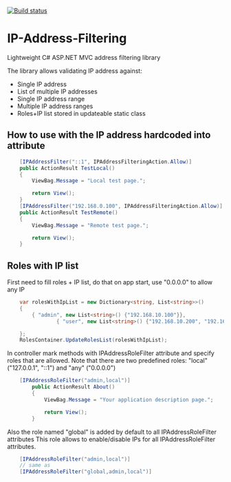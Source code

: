 [![Build status](https://ci.appveyor.com/api/projects/status/github/dejanstojanovic/IP-Address-Filtering?branch=master&svg=true)](https://ci.appveyor.com/project/dejanstojanovic/ip-address-filtering/branch/master)

# IP-Address-Filtering
Lightweight C# ASP.NET MVC address filtering library

The library allows validating IP address against:
* Single IP address
* List of multiple IP addresses
* Single IP address range
* Multiple IP address ranges
* Roles+IP list stored in updateable static class

## How to use with the IP address hardcoded into attribute

```cs
	[IPAddressFilter("::1", IPAddressFilteringAction.Allow)]
	public ActionResult TestLocal()
	{
	    ViewBag.Message = "Local test page.";

	    return View();
	}
	[IPAddressFilter("192.168.0.100", IPAddressFilteringAction.Allow)]
	public ActionResult TestRemote()
	{
	    ViewBag.Message = "Remote test page.";

	    return View();
	}
```

## Roles with IP list

First need to fill roles + IP list, do that on app start, use "0.0.0.0" to allow any IP
```cs
	var rolesWithIpList = new Dictionary<string, List<string>>()
	{
		{ "admin", new List<string>() {"192.168.10.100"}},
                { "user", new List<string>() {"192.168.10.200", "192.168.10.201", "192.168.10.202"}},

	};
	RolesContainer.UpdateRolesList(rolesWithIpList);
```



In controller mark methods with IPAddressRoleFilter attribute and specify roles that are allowed.
Note that there are two predefined roles: "local" ("127.0.0.1", "::1") and "any" ("0.0.0.0")

```cs
	[IPAddressRoleFilter("admin,local")]
        public ActionResult About()
        {
            ViewBag.Message = "Your application description page.";

            return View();
        }
```

Also the role named "global" is added by default to all IPAddressRoleFilter attributes
This role allows to enable/disable IPs for all IPAddressRoleFilter attributes.

```cs
	[IPAddressRoleFilter("admin,local")]
	// same as
	[IPAddressRoleFilter("global,admin,local")]
```